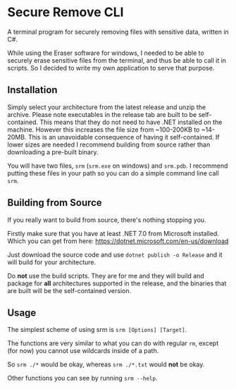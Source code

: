 # Secure Remove CLI

A terminal program for securely removing files with sensitive data, written in C#.

While using the Eraser software for windows, I needed to be able to securely erase sensitive files
from the terminal, and thus be able to call it in scripts. So I decided to write
my own application to serve that purpose.

## Installation

Simply select your architecture from the latest release and unzip the archive. Please note executables in the release tab
are built to be self-contained. This means that they do not need to have .NET installed on the machine. However this increases
the file size from ~100-200KB to ~14-20MB. This is an unavoidable consequence of having it self-contained. If lower sizes
are needed I recommend building from source rather than downloading a pre-built binary.

You will have two files, `srm` (`srm.exe` on windows) and `srm.pdb`. I recommend
putting these files in your path so you can do a simple command line call `srm`.

## Building from Source

If you really want to build from source, there's nothing stopping you.

Firstly make sure that you have at least .NET 7.0 from Microsoft installed.
Which you can get from here: <https://dotnet.microsoft.com/en-us/download>

Just download the source code and use `dotnet publish -o Release` and it will build for your architecture.

Do **not** use the build scripts. They are for me and they will build and package for **all** architectures supported in the release, and the
binaries that are built will be the self-contained version.

## Usage

The simplest scheme of using srm is `srm [Options] [Target]`.

The functions are very similar to what you can do with regular `rm`, except (for now) you cannot use wildcards inside of a path.

So `srm ./*` would be okay, whereas `srm ./*.txt` would **not** be okay.

Other functions you can see by running `srm --help`.
